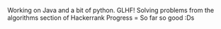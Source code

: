 Working on Java and a bit of python. GLHF!
Solving problems from the algorithms section of Hackerrank
Progress = So far so good :Ds
